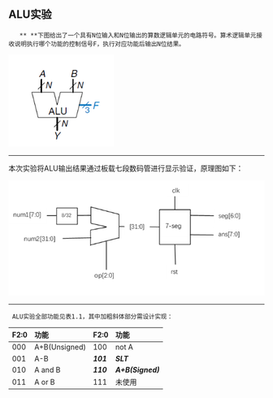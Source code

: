 ## ALU实验

       ** **下图给出了一个具有N位输入和N位输出的算数逻辑单元的电路符号。算术逻辑单元接收说明执行哪个功能的控制信号F，执行对应功能后输出N位结果。

![](/assets/import.png)

---

   本次实验将ALU输出结果通过板载七段数码管进行显示验证，原理图如下：

![](/assets/p1.2.png)

---

     ALU实验全部功能见表1.1，其中加粗斜体部分需设计实现：

| F2:0 | 功能 | F2:0 | 功能 |
| :--- | :--- | :--- | :--- |
| 000 | A+B\(Unsigned\) | 100 | not A |
| 001 | A-B | _**101**_ | _**SLT**_ |
| 010 | A and B | _**110**_ | _**A+B\(Signed\)**_ |
| 011 | A or B | 111 | 未使用 |





